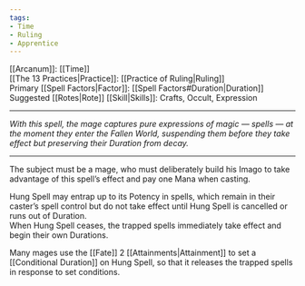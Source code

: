 ```yaml
---
tags:
- Time
- Ruling
- Apprentice
---
```


[[Arcanum]]: [[Time]]\
[[The 13 Practices|Practice]]: [[Practice of Ruling|Ruling]]\
Primary [[Spell Factors|Factor]]: [[Spell Factors#Duration|Duration]]\
Suggested [[Rotes|Rote]] [[Skill|Skills]]: Crafts, Occult, Expression

---

_With this spell, the mage captures pure expressions of magic — spells — at the moment they enter the Fallen World, suspending them before they take effect but preserving their Duration from decay._

---

The subject must be a mage, who must deliberately build his Imago to take advantage of this spell’s effect and pay one Mana when casting.

Hung Spell may entrap up to its Potency in spells, which remain in their caster’s spell control but do not take effect until Hung Spell is cancelled or runs out of Duration.\
When Hung Spell ceases, the trapped spells immediately take effect and begin their own Durations.

Many mages use the [[Fate]] 2 [[Attainments|Attainment]] to set a [[Conditional Duration]] on Hung Spell, so that it releases the trapped spells in response to set conditions.